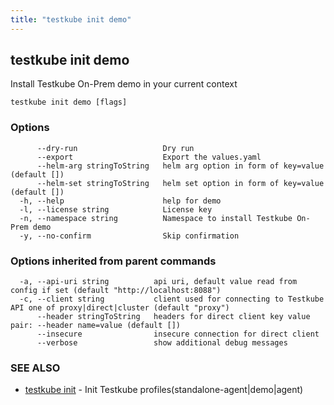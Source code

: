 ```yaml
---
title: "testkube init demo"
---
```

## testkube init demo

Install Testkube On-Prem demo in your current context

```
testkube init demo [flags]
```

### Options

```
      --dry-run                   Dry run
      --export                    Export the values.yaml
      --helm-arg stringToString   helm arg option in form of key=value (default [])
      --helm-set stringToString   helm set option in form of key=value (default [])
  -h, --help                      help for demo
  -l, --license string            License key
  -n, --namespace string          Namespace to install Testkube On-Prem demo
  -y, --no-confirm                Skip confirmation
```

### Options inherited from parent commands

```
  -a, --api-uri string          api uri, default value read from config if set (default "http://localhost:8088")
  -c, --client string           client used for connecting to Testkube API one of proxy|direct|cluster (default "proxy")
      --header stringToString   headers for direct client key value pair: --header name=value (default [])
      --insecure                insecure connection for direct client
      --verbose                 show additional debug messages
```

### SEE ALSO

* [testkube init](testkube_init.md)	 - Init Testkube profiles(standalone-agent|demo|agent)

